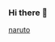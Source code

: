 ### Hi there 👋
[naruto](https://www.pngfind.com/pngs/m/57-572806_naruto-naruto-sage-mode-full-body-hd-png.png)
